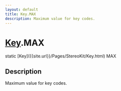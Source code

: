 ```yaml
---
layout: default
title: Key.MAX
description: Maximum value for key codes.
---
```

# [Key]({{site.url}}/Pages/StereoKit/Key.html).MAX

<div class='signature' markdown='1'>
static [Key]({{site.url}}/Pages/StereoKit/Key.html) MAX
</div>

## Description
Maximum value for key codes.

